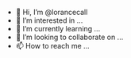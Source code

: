 - 👋 Hi, I’m @lorancecall
- 👀 I’m interested in ...
- 🌱 I’m currently learning ...
- 💞️ I’m looking to collaborate on ...
- 📫 How to reach me ...

<!---
lorancecall/lorancecall is a ✨ special ✨ repository because its `README.md` (this file) appears on your GitHub profile.
You can click the Preview link to take a look at your changes.
--->
